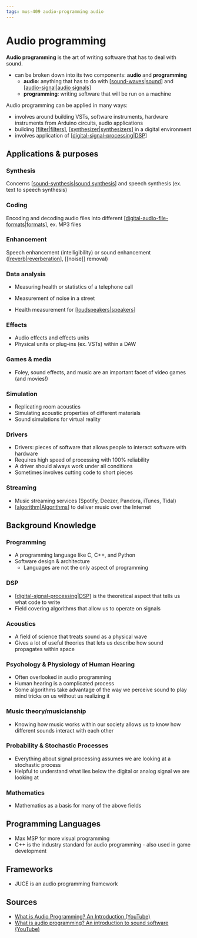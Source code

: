 ```yaml
---
tags: mus-409 audio-programming audio
---
```


# Audio programming

**Audio programming** is the art of writing software that has to deal with sound.

- can be broken down into its two components: **audio** and **programming**
  - **audio**: anything that has to do with [[sound-waves|sound]] and [[audio-signal|audio signals]]
  - **programming**: writing software that will be run on a machine

Audio programming can be applied in many ways:

- involves around building VSTs, software instruments, hardware instruments from Arduino circuits, audio applications
- building [[filter|filters]], [[synthesizer|synthesizers]] in a digital environment
- involves application of [[digital-signal-processing|DSP]]

## Applications & purposes

### Synthesis

Concerns [[sound-synthesis|sound synthesis]] and speech synthesis (ex. text to speech synthesis)

### Coding

Encoding and decoding audio files into different [[digital-audio-file-formats|formats]], ex. MP3 files

### Enhancement

Speech enhancement (intelligibility) or sound enhancement ([[reverb|reverberation]], [[noise]] removal)

### Data analysis

- Measuring health or statistics of a telephone call
- Measurement of noise in a street

- Health measurement for [[loudspeakers|speakers]]
### Effects

- Audio effects and effects units
- Physical units or plug-ins (ex. VSTs) within a DAW

### Games & media

- Foley, sound effects, and music are an important facet of video games (and movies!)

### Simulation

- Replicating room acoustics
- Simulating acoustic properties of different materials
- Sound simulations for virtual reality

### Drivers

- Drivers: pieces of software that allows people to interact software with hardware
- Requires high speed of processing with 100% reliability
- A driver should always work under all conditions
- Sometimes involves cutting code to short pieces

### Streaming

- Music streaming services (Spotify, Deezer, Pandora, iTunes, Tidal)
- [[algorithm|Algorithms]] to deliver music over the Internet

## Background Knowledge

### Programming

- A programming language like C, C++, and Python
- Software design & architecture
  - Languages are not the only aspect of programming

### DSP

- [[digital-signal-processing|DSP]] is the theoretical aspect that tells us what code to write
- Field covering algorithms that allow us to operate on signals

### Acoustics

- A field of science that treats sound as a physical wave
- Gives a lot of useful theories that lets us describe how sound propagates within space

### Psychology & Physiology of Human Hearing

- Often overlooked in audio programming
- Human hearing is a complicated process
- Some algorithms take advantage of the way we perceive sound to play mind tricks on us without us realizing it

### Music theory/musicianship

- Knowing how music works within our society allows us to know how different sounds interact with each other

### Probability & Stochastic Processes

- Everything about signal processing assumes we are looking at a stochastic process
- Helpful to understand what lies below the digital or analog signal we are looking at

### Mathematics

- Mathematics as a basis for many of the above fields

## Programming Languages

- Max MSP for more visual programming
- C++ is the industry standard for audio programming - also used in game development

## Frameworks

- JUCE is an audio programming framework

## Sources

- [What is Audio Programming? An Introduction (YouTube)](https://www.youtube.com/watch?v=Kpk67-nfpR0)
- [What is audio programming? An introduction to sound software (YouTube)](https://www.youtube.com/watch?v=K-cV30eDCeE)

[//begin]: # "Autogenerated link references for markdown compatibility"
[sound-waves|sound]: sound-waves "Sound Waves"
[audio-signal|audio signals]: audio-signal "Audio Signal"
[filter|filters]: filter "Filter"
[synthesizer|synthesizers]: synthesizer "Synthesizer"
[digital-signal-processing|DSP]: digital-signal-processing "Digital signal processing"
[sound-synthesis|sound synthesis]: sound-synthesis "Sound Synthesis"
[digital-audio-file-formats|formats]: digital-audio-file-formats "Digital Audio File Formats"
[reverb|reverberation]: reverb "Reverb"
[loudspeakers|speakers]: loudspeakers "Loudspeakers"
[algorithm|Algorithms]: algorithm "Algorithm"
[//end]: # "Autogenerated link references"

